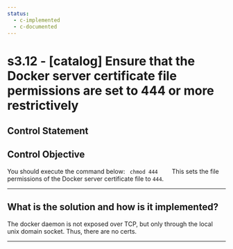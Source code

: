 ```yaml
---
status:
  - c-implemented
  - c-documented
---
```


# s3.12 - \[catalog\] Ensure that the Docker server certificate file permissions are set to 444 or more restrictively

## Control Statement

## Control Objective

You should execute the command below:  ```  chmod 444     ```  This sets the file permissions of the Docker server certificate file to `444`.

______________________________________________________________________

## What is the solution and how is it implemented?

The docker daemon is not exposed over TCP, but only through the local
unix domain socket.  Thus, there are no certs.

______________________________________________________________________
